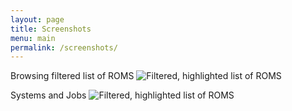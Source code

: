 ```yaml
---
layout: page
title: Screenshots
menu: main
permalink: /screenshots/
---
```


Browsing filtered list of ROMS
![Filtered, highlighted list of ROMS](assets/images/browse.png)

Systems and Jobs
![Filtered, highlighted list of ROMS](assets/images/scanning.png)
